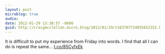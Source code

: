 ```yaml
---
layout: post
microblog: true
audio: 
date: 2012-01-29 13:38:57 -0600
guid: http://craigmcclellan.micro.blog/2012/01/29/t163707724855652352.html
---
```

It is difficult to put my experience from Friday into words. I find that all I can do is repeat the same... [t.co/85CyfxEk](http://t.co/85CyfxEk)
